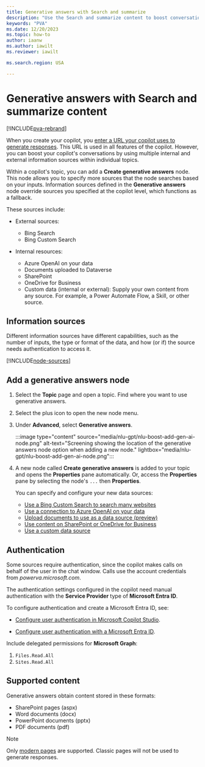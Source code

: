 ```yaml
---
title: Generative answers with Search and summarize
description: "Use the Search and summarize content to boost conversations."
keywords: "PVA"
ms.date: 12/20/2023
ms.topic: how-to
author: iaanw
ms.author: iawilt
ms.reviewer: iawilt

ms.search.region: USA

---
```


# Generative answers with Search and summarize content

[!INCLUDE[pva-rebrand](includes/pva-rebrand.md)]

When you create your copilot, you [enter a URL your copilot uses to generate responses](nlu-boost-conversations.md). This URL is used in all features of the copilot. However, you can boost your copilot's conversations by using multiple internal and external information sources within individual topics.

Within a copilot's topic, you can add a **Create generative answers** node. This node allows you to specify more sources that the node searches based on your inputs. Information sources defined in the **Generative answers** node override sources you specified at the copilot level, which functions as a fallback.

These sources include:

- External sources:
  - Bing Search
  - Bing Custom Search

- Internal resources:
  - Azure OpenAI on your data
  - Documents uploaded to Dataverse
  - SharePoint 
  - OneDrive for Business
  - Custom data (internal or external): Supply your own content from any source. For example, a Power Automate Flow, a Skill, or other source.

## Information sources

Different information sources have different capabilities, such as the number of inputs, the type or format of the data, and how (or if) the source needs authentication to access it.

[!INCLUDE[node-sources](includes/blocks/node-sources-table.md)]

## Add a generative answers node

1. Select the **Topic** page and open a topic. Find where you want to use generative answers.

1. Select the plus icon to open the new node menu.

1. Under **Advanced**, select **Generative answers**.

   :::image type="content" source="media/nlu-gpt/nlu-boost-add-gen-ai-node.png" alt-text="Screening showing the location of the generative answers node option when adding a new node." lightbox="media/nlu-gpt/nlu-boost-add-gen-ai-node.png":::

1. A new node called **Create generative answers** is added to your topic and opens the **Properties** pane automatically. Or, access the **Properties** pane by selecting the node's `...` then **Properties**.

   You can specify and configure your new data sources:

   - [Use a Bing Custom Search to search many websites](nlu-generative-answers-bing.md)
   - [Use a connection to Azure OpenAI on your data](nlu-generative-answers-azure-openai.md)
   - [Upload documents to use as a data source (preview)](nlu-documents.md)
   - [Use content on SharePoint or OneDrive for Business](nlu-generative-answers-sharepoint-onedrive.md)
   - [Use a custom data source](nlu-generative-answers-custom-data.md)

## Authentication

Some sources require authentication, since the copilot makes calls on behalf of the user in the chat window. Calls use the account credentials from _powerva.microsoft.com_.

The authentication settings configured in the copilot need manual authentication with the **Service Provider** type of **Microsoft Entra ID**.

To configure authentication and create a Microsoft Entra ID, see:

- [Configure user authentication in Microsoft Copilot Studio](configuration-end-user-authentication.md).

- [Configure user authentication with a Microsoft Entra ID](configuration-authentication-azure-ad.md).

Include delegated permissions for **Microsoft Graph**:

1. `Files.Read.All`
1. `Sites.Read.All`

## Supported content

Generative answers obtain content stored in these formats:

- SharePoint pages (aspx)
- Word documents (docx)
- PowerPoint documents (pptx)
- PDF documents (pdf)

>[!NOTE]
> Only [modern pages](https://support.microsoft.com/en-us/office/sharepoint-classic-and-modern-experiences-5725c103-505d-4a6e-9350-300d3ec7d73f) are supported.
> Classic pages will not be used to generate responses.
